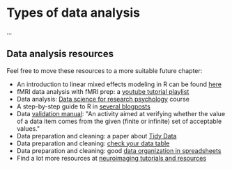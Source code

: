 # Types of data analysis

...



## Data analysis resources

Feel free to move these resources to a more suitable future chapter:

- An introduction to linear mixed effects modeling in R can be found [here](https://psyarxiv.com/9vghm/)
- fMRI data analysis with fMRI prep: a [youtube tutorial playlist](https://www.youtube.com/watch?v=J0npRWV2zTY&list=PLIQIswOrUH6_szyxn9Fy-2cxd3vjlklde)
- Data analysis: [Data science for research psychology](https://charlesfrye.github.io/psych101d/) course
- A step-by-step guide to R in [several blogposts](https://craighutton.netlify.app/#posts)
- Data [validation manual](https://ec.europa.eu/eurostat/cros/system/files/methodology_for_data_validation_v1.0_rev-2016-06_final.pdf): "An activity aimed at verifying whether the value of a data item comes from the given (finite or infinite) set of acceptable values." 
- Data preparation and cleaning: a paper about [Tidy Data](https://vita.had.co.nz/papers/tidy-data.pdf)
- Data preparation and cleaning: [check your data table](http://try.goodtables.io/)
- Data preparation and cleaning: good [data organization in spreadsheets](https://peerj.com/preprints/3183/)
- Find a lot more resources at [neuroimaging tutorials and resources](https://learn-neuroimaging.github.io/tutorials-and-resources/)